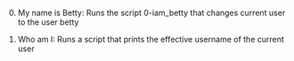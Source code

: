 0. My name is Betty: Runs the script 0-iam_betty that changes current user to the user betty

1. Who am I: Runs a script that prints the effective username of the current user


